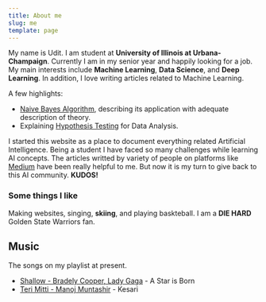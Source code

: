 ```yaml
---
title: About me
slug: me
template: page
---
```


My name is Udit. I am student at **University of Illinois at Urbana-Champaign**. Currently I am in my senior year and happily looking for a job. My main interests include **Machine Learning**, **Data Science**, and **Deep Learning**. In addition, I love writing articles related to Machine Learning.

A few highlights:
- [Naive Bayes Algorithm](/naive-bayes/), describing its application with adequate description of theory.
- Explaining [Hypothesis Testing](/hypothesis-testing/) for Data Analysis.

I started this website as a place to document everything related Artificial Intelligence. Being a student I have faced so many challenges while learning AI concepts. The articles writted by variety of people on platforms like [Medium](https://medium.com/) have been really helpful to me. But now it is my turn to give back to this AI community. **KUDOS!**

### Some things I like

Making websites, singing, **skiing**, and playing baskteball. I am a **DIE HARD** Golden State Warriors fan.

## Music

The songs on my playlist at present.

- [Shallow - Bradely Cooper, Lady Gaga](https://www.youtube.com/watch?v=bo_efYhYU2A) - A Star is Born
- [Teri Mitti - Manoj Muntashir](https://www.youtube.com/watch?v=wF_B_aagLfI) - Kesari
